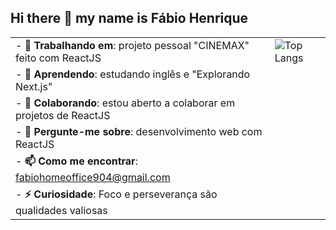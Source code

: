 ## Hi there 👋 my name is Fábio Henrique

<!--
**FabioHenrique023/FabioHenrique023** is a ✨ _special_ ✨ repository because its `README.md` (this file) appears on your GitHub profile.
-->

| | |
|---|---|
| - **🔭 Trabalhando em**: projeto pessoal "CINEMAX" feito com ReactJS | ![Top Langs](https://github-readme-stats.vercel.app/api/top-langs/?username=FabioHenrique023&layout=compact) 
| - **🌱 Aprendendo**: estudando inglês e "Explorando Next.js"
| - **👯 Colaborando**: estou aberto a colaborar em projetos de ReactJS
| - **💬 Pergunte-me sobre**: desenvolvimento web com ReactJS
| - **📫 Como me encontrar**: fabiohomeoffice904@gmail.com
| - **⚡ Curiosidade**: Foco e perseverança são qualidades valiosas
